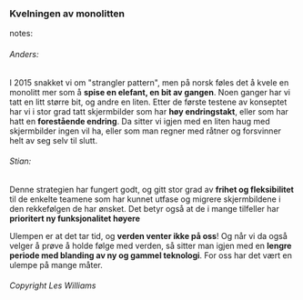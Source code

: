 ### Kvelningen av monolitten

<style>
    html.strangler body {
        background:url("img/strangler.jpg");
        background-position:center;
        background-size: 100%;
    }
    html.strangler h3 {
        background-color: rgba(255,255,255,0.8);
    }
</style>

notes:
###### Anders:
I 2015 snakket vi om "strangler pattern", men på norsk føles det å kvele en monolitt mer som å **spise en elefant, en bit av gangen**. Noen ganger har vi tatt en litt større bit, og andre en liten. Etter de første testene av konseptet har vi i stor grad tatt skjermbilder som har **høy endringstakt**, eller som har hatt en **forestående endring**. Da sitter vi igjen med en liten haug med skjermbilder ingen vil ha, eller som man regner med råtner og forsvinner helt av seg selv til slutt.

###### Stian:
Denne strategien har fungert godt, og gitt stor grad av **frihet og fleksibilitet** til de enkelte teamene som har kunnet utfase og migrere skjermbildene i den rekkefølgen de har ønsket. Det betyr også at de i mange tilfeller har **prioritert ny funksjonalitet høyere**

Ulempen er at det tar tid, og **verden venter ikke på oss**! Og når vi da også velger å prøve å holde følge med verden, så sitter man igjen med en **lengre periode med blanding av ny og gammel teknologi**. For oss har det vært en ulempe på mange måter.


###### Copyright Les Williams
